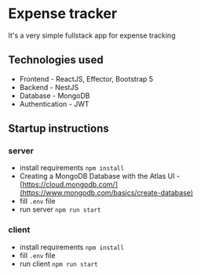 ﻿# Expense tracker

It's a very simple fullstack app for expense tracking

## Technologies used

- Frontend - ReactJS, Effector, Bootstrap 5
- Backend - NestJS
- Database - MongoDB
- Authentication - JWT

## Startup instructions

### server

* install requirements ```npm install```
* Creating a MongoDB Database with the Atlas UI -  [https://cloud.mongodb.com/](https://www.mongodb.com/basics/create-database)
* fill ```.env``` file
* run server ```npm run start```

### client

* install requirements ```npm install```
* fill ```.env``` file
* run client ```npm run start```
